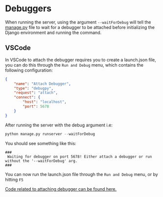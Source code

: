 Debuggers
========

When running the server, using the argument `--waitForDebug` will tell the [manage.py](./manage.py) file to wait for a debugger to be attached before initializing the Django environment and running the command.

VSCode
-------
In VSCode to attach the debugger requires you to create a launch.json file, you can do this through the `Run and Debug` menu, which contains the following configuration:
```json
{
    "name": "Attach Debugger",
    "type": "debugpy",
    "request": "attach",
    "connect": {
        "host": "localhost",
        "port": 5678
    }
}
```

After running the server with the debug argument i.e:
```python
python manage.py runserver --waitForDebug
```

You should see something like this:
```
###
 Waiting for debugger on port 5678! Either attach a debugger or run without the '--waitForDebug' arg. 
###
```

You can now run the launch.json file through the `Run and Debug` menu, or by hitting `F5`

[Code related to attaching debugger can be found here.](./setup_utils.py)